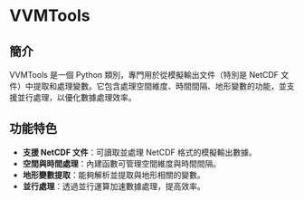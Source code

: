 # VVMTools

## 簡介
VVMTools 是一個 Python 類別，專門用於從模擬輸出文件（特別是 NetCDF 文件）中提取和處理變數。它包含處理空間維度、時間間隔、地形變數的功能，並支援並行處理，以優化數據處理效率。

## 功能特色
- **支援 NetCDF 文件**：可讀取並處理 NetCDF 格式的模擬輸出數據。
- **空間與時間處理**：內建函數可管理空間維度與時間間隔。
- **地形變數提取**：能夠解析並提取與地形相關的變數。
- **並行處理**：透過並行運算加速數據處理，提高效率。
